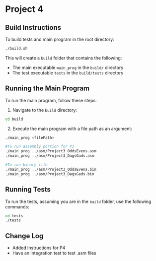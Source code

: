 # Project 4

## Build Instructions

To build tests and main program in the root directory:

```bash
./build.sh
```
This will create a `build` folder that contains the following:

- The main executable `main_prog` in the `build/` directory
- The test executable `tests` in the `build/tests` directory

## Running the Main Program

To run the main program, follow these steps:

1. Navigate to the `build` directory:

```bash
cd build
```
2. Execute the main program with a file path as an argument:

```bash
./main_prog <filePath>
```

```bash 
#To run assembly portion for P3
./main_prog ../asm/Project3_OddsEvens.asm
./main_prog ../asm/Project3_DagsGads.asm
```

```bash
#To run binary file
./main_prog ../asm/Project3_OddsEvens.bin
./main_prog ../asm/Project3_DagsGads.bin
```

## Running Tests

To run the tests, assuming you are in the `build` folder, use the following commands:

```bash
cd tests
./tests
```

## Change Log
- Added Instructions for P4
- Have an integration test to test .asm files